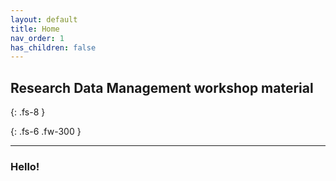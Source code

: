 ```yaml
---
layout: default
title: Home
nav_order: 1
has_children: false
---
```


## Research Data Management workshop material
{: .fs-8 }


{: .fs-6 .fw-300 }

---

### Hello! 


